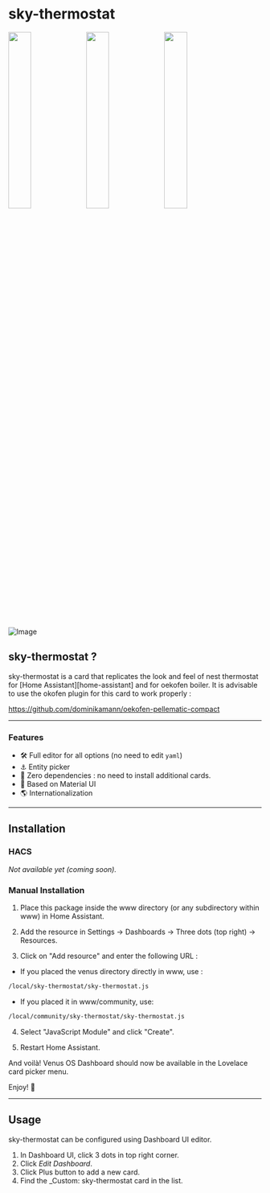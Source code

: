 
# sky-thermostat


<img src="https://github.com/user-attachments/assets/bd6857cb-731b-40b0-b54e-b0fdb1428f1a" width="30%">
<img src="https://github.com/user-attachments/assets/e849c2aa-f357-4ef5-8cf1-3f8ba1a5e038" width="30%">
<img src="https://github.com/user-attachments/assets/3e99c643-daa4-4ffd-b2e0-9c0a9b7cec8a" width="30%">

![Image](https://github.com/user-attachments/assets/f8944a41-6d88-4b83-a82c-8d488abe556c)

## **sky-thermostat ?**

sky-thermostat is a card that replicates the look and feel of nest thermostat for [Home Assistant][home-assistant] and for oekofen boiler. 
It is advisable to use the okofen plugin for this card to work properly :

https://github.com/dominikamann/oekofen-pellematic-compact

---

### Features

-   🛠  Full editor for all options (no need to edit `yaml`)
-   ⚓ Entity picker
-   🚀 Zero dependencies : no need to install additional cards.
-   🌈 Based on Material UI
-   🌎 Internationalization

---

## **Installation**

### HACS

*Not available yet (coming soon).*

### Manual Installation

1. Place this package inside the www directory (or any subdirectory within www) in Home Assistant.

2. Add the resource in Settings → Dashboards → Three dots (top right) → Resources.

3. Click on "Add resource" and enter the following URL :
  - If you placed the venus directory directly in www, use :

```bash
/local/sky-thermostat/sky-thermostat.js
```

  - If you placed it in www/community, use:
```bash
/local/community/sky-thermostat/sky-thermostat.js
```

4. Select "JavaScript Module" and click "Create".

5. Restart Home Assistant.

And voilà! Venus OS Dashboard should now be available in the Lovelace card picker menu.

Enjoy! 🎉

---

## Usage

sky-thermostat can be configured using Dashboard UI editor.

1. In Dashboard UI, click 3 dots in top right corner.
2. Click _Edit Dashboard_.
3. Click Plus button to add a new card.
4. Find the _Custom: sky-thermostat card in the list.
